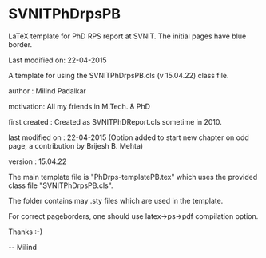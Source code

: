 SVNITPhDrpsPB
==============

LaTeX template for PhD RPS report at SVNIT. The initial pages have blue border.

Last modified on: 22-04-2015

A template for using the SVNITPhDrpsPB.cls (v 15.04.22) class file.


author : Milind Padalkar

motivation: All my friends in M.Tech. & PhD

first created : Created as SVNITPhDReport.cls sometime in 2010.

last modified on : 22-04-2015
(Option added to start new chapter on odd page,
a contribution by Brijesh B. Mehta)

version : 15.04.22



The main template file is "PhDrps-templatePB.tex" which uses the provided class file "SVNITPhDrpsPB.cls".

The folder contains may .sty files which are used in the template.

For correct pageborders, one should use latex->ps->pdf compilation option.

Thanks :-)

--
Milind
